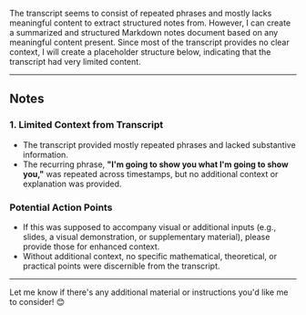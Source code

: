 The transcript seems to consist of repeated phrases and mostly lacks meaningful content to extract structured notes from. However, I can create a summarized and structured Markdown notes document based on any meaningful content present. Since most of the transcript provides no clear context, I will create a placeholder structure below, indicating that the transcript had very limited content.

---

## Notes

### 1. Limited Context from Transcript

- The transcript provided mostly repeated phrases and lacked substantive information.
- The recurring phrase, **"I'm going to show you what I'm going to show you,"** was repeated across timestamps, but no additional context or explanation was provided.

### Potential Action Points

- If this was supposed to accompany visual or additional inputs (e.g., slides, a visual demonstration, or supplementary material), please provide those for enhanced context.
- Without additional context, no specific mathematical, theoretical, or practical points were discernible from the transcript.

--- 

Let me know if there's any additional material or instructions you'd like me to consider! 😊
